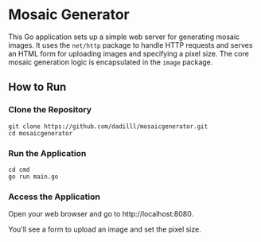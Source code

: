 # Mosaic Generator

This Go application sets up a simple web server for generating mosaic images. It uses the `net/http` package to handle HTTP requests and serves an HTML form for uploading images and specifying a pixel size. The core mosaic generation logic is encapsulated in the `image` package.

## How to Run

### Clone the Repository
```
git clone https://github.com/dadilll/mosaicgenerator.git
cd mosaicgenerator
```

### Run the Application
```
cd cmd
go run main.go
```
### Access the Application
Open your web browser and go to http://localhost:8080.

You'll see a form to upload an image and set the pixel size.
